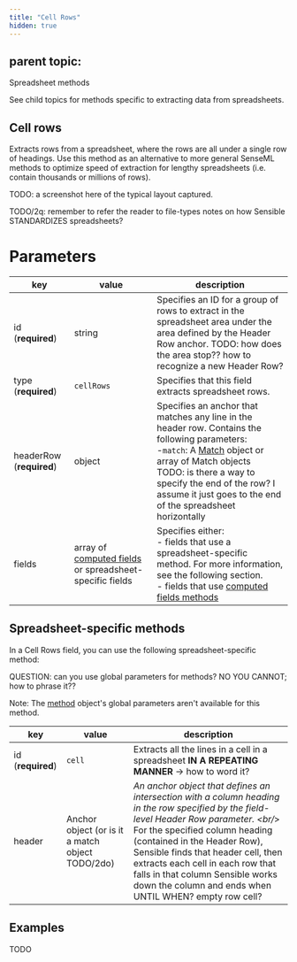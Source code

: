 ```yaml
---
title: "Cell Rows"
hidden: true
---
```


## parent topic:

Spreadsheet methods

See child topics for methods specific to extracting data from spreadsheets.

## Cell rows

Extracts rows from a spreadsheet, where the rows are all under a single row of headings. Use this method as an alternative to more general SenseML methods to optimize speed of extraction for lengthy spreadsheets (i.e. contain thousands or millions of rows). 

TODO: a screenshot here of the typical layout captured.



TODO/2q: remember to refer the reader to file-types notes on how Sensible STANDARDIZES spreadsheets?

Parameters
====


| key                      | value                                                        | description                                                  |
| ------------------------ | ------------------------------------------------------------ | ------------------------------------------------------------ |
| id (**required**)        | string                                                       | Specifies an ID for a group of rows to extract in the spreadsheet area under the area defined by the Header Row anchor.  TODO: how does the area stop?? how to recognize a new Header Row? |
| type  (**required**)     | `cellRows`                                                   | Specifies that this field extracts spreadsheet rows.         |
| headerRow (**required**) | object                                                       | Specifies an anchor that matches any line in the header row. Contains the following parameters:<br/>-`match`: A [Match](doc:match) object or array of Match objects<br/>TODO: is there a way to specify the end of the row? I assume it just goes to the end of the spreadsheet horizontally |
| fields                   | array of [computed fields](doc:computed-field-methods) or  spreadsheet-specific fields | Specifies either:<br/>- fields that use a spreadsheet-specific method. For more information, see the following section.<br/>- fields that use [computed fields methods](doc:computed-field-methods) |

## Spreadsheet-specific methods

In a Cell Rows field, you can use the following spreadsheet-specific method:



QUESTION: can you use global parameters for methods? NO YOU CANNOT; how to phrase it??

Note: The [method](doc:method) object's global parameters aren't available for this method.

| key               | value                                            | description                                                  |
| ----------------- | ------------------------------------------------ | ------------------------------------------------------------ |
| id (**required**) | `cell`                                           | Extracts all the lines in a cell in a spreadsheet **IN A REPEATING MANNER** -> how to word it? |
| header            | Anchor object (or is it a match object TODO/2do) | *An anchor object that defines an intersection with a column heading in the row specified by the field-level Header Row parameter. <br/*> For the specified column heading (contained in the Header Row), Sensible finds that header cell, then extracts each cell in each row that falls in that column  Sensible works down the column and ends when UNTIL WHEN? empty row cell? |

## Examples

TODO
